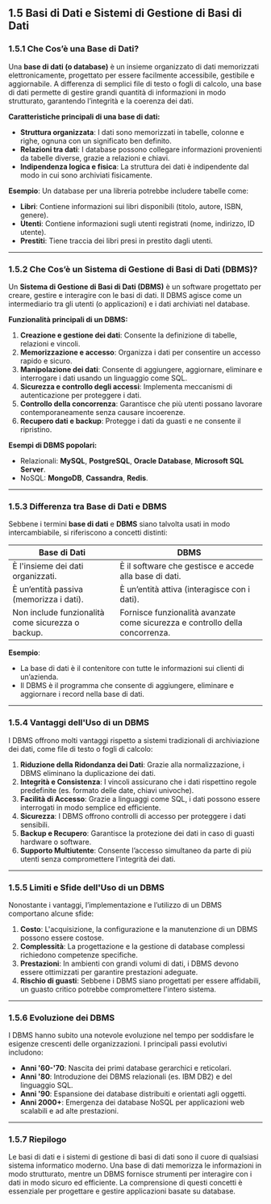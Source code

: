 ## 1.5 Basi di Dati e Sistemi di Gestione di Basi di Dati

### 1.5.1 Che Cos’è una Base di Dati?

Una **base di dati (o database)** è un insieme organizzato di dati memorizzati elettronicamente, progettato per essere facilmente accessibile, gestibile e aggiornabile. A differenza di semplici file di testo o fogli di calcolo, una base di dati permette di gestire grandi quantità di informazioni in modo strutturato, garantendo l’integrità e la coerenza dei dati.

**Caratteristiche principali di una base di dati:**
- **Struttura organizzata**: I dati sono memorizzati in tabelle, colonne e righe, ognuna con un significato ben definito.
- **Relazioni tra dati**: I database possono collegare informazioni provenienti da tabelle diverse, grazie a relazioni e chiavi.
- **Indipendenza logica e fisica**: La struttura dei dati è indipendente dal modo in cui sono archiviati fisicamente.

**Esempio**: Un database per una libreria potrebbe includere tabelle come:
- **Libri**: Contiene informazioni sui libri disponibili (titolo, autore, ISBN, genere).
- **Utenti**: Contiene informazioni sugli utenti registrati (nome, indirizzo, ID utente).
- **Prestiti**: Tiene traccia dei libri presi in prestito dagli utenti.

---

### 1.5.2 Che Cos’è un Sistema di Gestione di Basi di Dati (DBMS)?

Un **Sistema di Gestione di Basi di Dati (DBMS)** è un software progettato per creare, gestire e interagire con le basi di dati. Il DBMS agisce come un intermediario tra gli utenti (o applicazioni) e i dati archiviati nel database.

**Funzionalità principali di un DBMS:**
1. **Creazione e gestione dei dati**: Consente la definizione di tabelle, relazioni e vincoli.
2. **Memorizzazione e accesso**: Organizza i dati per consentire un accesso rapido e sicuro.
3. **Manipolazione dei dati**: Consente di aggiungere, aggiornare, eliminare e interrogare i dati usando un linguaggio come SQL.
4. **Sicurezza e controllo degli accessi**: Implementa meccanismi di autenticazione per proteggere i dati.
5. **Controllo della concorrenza**: Garantisce che più utenti possano lavorare contemporaneamente senza causare incoerenze.
6. **Recupero dati e backup**: Protegge i dati da guasti e ne consente il ripristino.

**Esempi di DBMS popolari:**
- Relazionali: **MySQL**, **PostgreSQL**, **Oracle Database**, **Microsoft SQL Server**.
- NoSQL: **MongoDB**, **Cassandra**, **Redis**.

---

### 1.5.3 Differenza tra Base di Dati e DBMS

Sebbene i termini **base di dati** e **DBMS** siano talvolta usati in modo intercambiabile, si riferiscono a concetti distinti:

| **Base di Dati**                            | **DBMS**                                            |
|---------------------------------------------|----------------------------------------------------|
| È l'insieme dei dati organizzati.            | È il software che gestisce e accede alla base di dati. |
| È un’entità passiva (memorizza i dati).      | È un’entità attiva (interagisce con i dati).        |
| Non include funzionalità come sicurezza o backup. | Fornisce funzionalità avanzate come sicurezza e controllo della concorrenza. |

**Esempio**:
- La base di dati è il contenitore con tutte le informazioni sui clienti di un’azienda.
- Il DBMS è il programma che consente di aggiungere, eliminare e aggiornare i record nella base di dati.

---

### 1.5.4 Vantaggi dell'Uso di un DBMS

I DBMS offrono molti vantaggi rispetto a sistemi tradizionali di archiviazione dei dati, come file di testo o fogli di calcolo:

1. **Riduzione della Ridondanza dei Dati**: Grazie alla normalizzazione, i DBMS eliminano la duplicazione dei dati.
2. **Integrità e Consistenza**: I vincoli assicurano che i dati rispettino regole predefinite (es. formato delle date, chiavi univoche).
3. **Facilità di Accesso**: Grazie a linguaggi come SQL, i dati possono essere interrogati in modo semplice ed efficiente.
4. **Sicurezza**: I DBMS offrono controlli di accesso per proteggere i dati sensibili.
5. **Backup e Recupero**: Garantisce la protezione dei dati in caso di guasti hardware o software.
6. **Supporto Multiutente**: Consente l’accesso simultaneo da parte di più utenti senza compromettere l’integrità dei dati.

---

### 1.5.5 Limiti e Sfide dell'Uso di un DBMS

Nonostante i vantaggi, l’implementazione e l’utilizzo di un DBMS comportano alcune sfide:

1. **Costo**: L'acquisizione, la configurazione e la manutenzione di un DBMS possono essere costose.
2. **Complessità**: La progettazione e la gestione di database complessi richiedono competenze specifiche.
3. **Prestazioni**: In ambienti con grandi volumi di dati, i DBMS devono essere ottimizzati per garantire prestazioni adeguate.
4. **Rischio di guasti**: Sebbene i DBMS siano progettati per essere affidabili, un guasto critico potrebbe compromettere l'intero sistema.

---

### 1.5.6 Evoluzione dei DBMS

I DBMS hanno subito una notevole evoluzione nel tempo per soddisfare le esigenze crescenti delle organizzazioni. I principali passi evolutivi includono:

- **Anni '60-'70**: Nascita dei primi database gerarchici e reticolari.
- **Anni '80**: Introduzione dei DBMS relazionali (es. IBM DB2) e del linguaggio SQL.
- **Anni '90**: Espansione dei database distribuiti e orientati agli oggetti.
- **Anni 2000+**: Emergenza dei database NoSQL per applicazioni web scalabili e ad alte prestazioni.

---

### 1.5.7 Riepilogo

Le basi di dati e i sistemi di gestione di basi di dati sono il cuore di qualsiasi sistema informatico moderno. Una base di dati memorizza le informazioni in modo strutturato, mentre un DBMS fornisce strumenti per interagire con i dati in modo sicuro ed efficiente. La comprensione di questi concetti è essenziale per progettare e gestire applicazioni basate su database.


